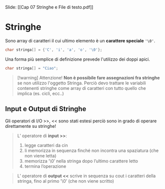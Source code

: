 Slide: [[Cap 07 Stringhe e File di testo.pdf]]

# Stringhe

Sono array di caratteri il cui ultimo elemento è un **carattere speciale** `'\0'`. 

```cpp
char stringa[] = {'C', 'i', 'a', 'o', '\0'};
```

Una forma più semplice di definizione prevede l'utilizzo dei doppi apici.

```cpp
char stringa[] = "Ciao";
```

> [!warning] Attenzione!
> **Non è possibile fare assegnazioni fra stringhe** se non utilizzo l'oggetto Stringa. Perciò devo trattare le variabili contenenti stringhe come array di caratteri con tutto quello che implica (es. cicli, ecc..)


##  Input e Output di Stringhe

Gli operatori di I/O >>, << sono stati estesi perciò sono in grado di operare direttamente su stringhe!

>L’ operatore di **input >>**: 
>1. legge caratteri da cin 
>2. li memorizza in sequenza finché non incontra una spaziatura (che non viene letta) 
>3. memorizza ’\0’ nella stringa dopo l’ultimo carattere letto 
>4. termina l’operazione 

> L’ operatore di **output <<** scrive in sequenza su cout i caratteri della stringa, fino al primo ’\0’ (che non viene scritto)
